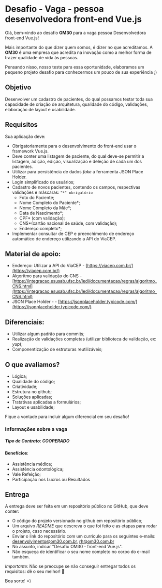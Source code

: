 
# Desafio - Vaga - pessoa desenvolvedora front-end Vue.js

Olá, bem-vindo ao desafio **OM30**  para a vaga pessoa Desenvolvedora front-end Vue.js!

Mais importante do que dizer quem somos, é dizer no que acreditamos. A **OM30**  é uma empresa que acredita na inovação como a melhor forma de trazer qualidade de vida às pessoas.

Pensando nisso, nosso teste para essa oportunidade, elaboramos um pequeno projeto desafio para conhecermos um pouco de sua experiência ;)

## Objetivo

Desenvolver um cadastro de pacientes, do qual possamos testar toda sua capacidade de criação de arquitetura, qualidade do código, validações, elaboração de layout e usabilidade.

## Requisitos

Sua aplicação deve:

-   Obrigatoriamente para o desenvolvimento do front-end usar o framework Vue.js.
-   Deve conter uma listagem de paciente, do qual deve-se permitir a listagem, adição, edição, visualização e deleção de cada um dos pacientes.
-   Utilizar para persistência de dados *fake* a ferramenta JSON Place Holder.
-   Login simplificado de usuários;
-   Cadastro de novos pacientes, contendo os campos, respectivas validações e máscaras:  `"*" obrigatório`
    -   Foto do Paciente;
    -   Nome Completo do Paciente*;
    -   Nome Completo da Mãe*;
    -   Data de Nascimento*;
    -   CPF* (com validação);
    -   CNS*(cartão nacional de saúde, com validação);
    -   Endereço completo*;
   - Implementar consultar de CEP e preenchimento de endereço automático de endereço utilizando a API do ViaCEP.

## Material de apoio:

-   Endereço: Utilizar a API do ViaCEP -  [https://viacep.com.br/](https://viacep.com.br/)
-   Algoritmo para validação do CNS - [https://integracao.esusab.ufsc.br/ledi/documentacao/regras/algoritmo_CNS.html](https://integracao.esusab.ufsc.br/ledi/documentacao/regras/algoritmo_CNS.html)
- JSON Place Holder - - [https://jsonplaceholder.typicode.com/](https://jsonplaceholder.typicode.com/)

## Diferenciais:

- Utilizar algum padrão para commits;
- Realização de validações completas (utilizar biblioteca de validação, ex: *yup*);
- Componentização de estruturas reutilizáveis;

## O que avaliamos?

- Lógica;
- Qualidade do código;
- Criatividade;
- Estrutura no github;
- Soluções aplicadas;
- Tratativas aplicadas a formulários;
- Layout e usabilidade;

Fique a vontade para incluir algum diferencial em seu desafio!

### Informações sobre a vaga

##### Tipo de Contrato: COOPERADO

#### Benefícios:
-   Assistência médica;
-   Assistência odontológica;
-   Vale Refeição;
-   Participação nos Lucros ou Resultados

## Entrega

A entrega deve ser feita em um repositório público no GitHub, que deve conter:

-   O código do projeto versionado no github em repositório público;
-   Um arquivo _README_ que descreva o que foi feito e as etapas para rodar o projeto, caso necessário.
-   Enviar o link do repositório com um currículo para os seguintes e-mails: [desenvolvimento@om30.com.br](mailto:desenvolvimento@om30.com.br), [rh@om30.com.br](mailto:rh@om30.com.br)
-   No assunto, indicar "Desafio OM30 - front-end Vue.js".
-   Não esqueça de identificar o seu nome completo no corpo do e-mail também.

_Importante:_ Não se preocupe se não conseguir entregar todos os requisitos: dê o seu melhor!  💪

Boa sorte! =)
